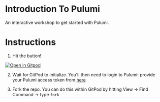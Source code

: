 # Introduction To Pulumi

An interactive workshop to get started with Pulumi.

# Instructions

1. Hit the button!

[![Open in Gitpod](https://gitpod.io/button/open-in-gitpod.svg)](https://gitpod.io/#PIP_USER=false/#https://github.com/pulumi/introduction-to-pulumi)

2. Wait for GitPod to initialize. You'll then need to login to Pulumi: provide your Pulumi access token from [here](https://app.pulumi.com/jaxxstorm/settings/tokens)

3. Fork the repo. You can do this within GitPod by hitting View -> Find Command -> type `fork`



